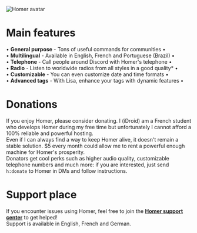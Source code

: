 ![Homer avatar](https://cdn.discordapp.com/avatars/305277118105911296/c4ec60c0a110ea4ac268f8aaf9c657da.png)

# Main features
• **General purpose** - Tons of useful commands for communities •  
• **Multilingual** - Available in English, French and Portuguese (Brazil) •  
• **Telephone** - Call people around Discord with Homer's telephone •  
• **Radio** - Listen to worldwide radios from all styles in a good quality\* •  
• **Customizable** - You can even customize date and time formats •  
• **Advanced tags** - With Lisa, enhance your tags with dynamic features •  

# Donations
If you enjoy Homer, please consider donating. I (iDroid) am a French student who develops Homer during my free time but unfortunately I cannot afford a 100% reliable and powerful hosting.  
Even if I can always find a way to keep Homer alive, it doesn't remain a stable solution. $5 every month could allow me to rent a powerful enough machine for Homer's prosperity.  
Donators get cool perks such as higher audio quality, customizable telephone numbers and much more: if you are interested, just send `h:donate` to Homer in DMs and follow instructions.

# Support place
If you encounter issues using Homer, feel free to join the **[Homer support center](https://discord.gg/fYRm29b)** to get helped!  
Support is available in English, French and German.

